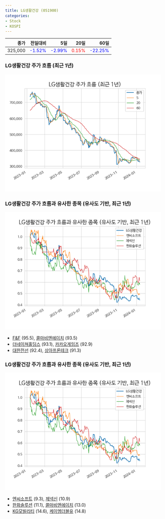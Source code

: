 ```yaml
---
title: LG생활건강 (051900)
categories:
- Stock
- KOSPI
---
```


|종가|전일대비|5일|20일|60일|
|---:|-------:|--:|---:|---:|
|325,000|<span style="color: blue">-1.52%</span>|<span style="color: blue">-2.99%</span>|<span style="color: red">0.15%</span>|<span style="color: blue">-22.25%</span>|

<!-- more -->
### LG생활건강 주가 흐름 (최근 1년)
![051900](/assets/images/stock/051900.png)


### LG생활건강 주가 흐름과 유사한 종목 (유사도 기반, 최근 1년)
![051900](/assets/images/stock/051900_sim.png)

- [F&F](/383220/) (95.5), [콜마비앤에이치](/200130/) (93.5)
- [더네이쳐홀딩스](/298540/) (93.1), [카카오게임즈](/293490/) (92.9)
- [대한전선](/001440/) (92.4), [상아프론테크](/089980/) (91.3)


### LG생활건강 주가 흐름과 유사한 종목 (유사도 기반, 최근 1년)
![051900](/assets/images/stock/051900_sim.png)

- [엔씨소프트](/036570/) (9.3), [제넥신](/095700/) (10.9)
- [한화솔루션](/009830/) (11.1), [콜마비앤에이치](/200130/) (13.0)
- [KG모빌리티](/003620/) (14.6), [케이엠더블유](/032500/) (14.8)
